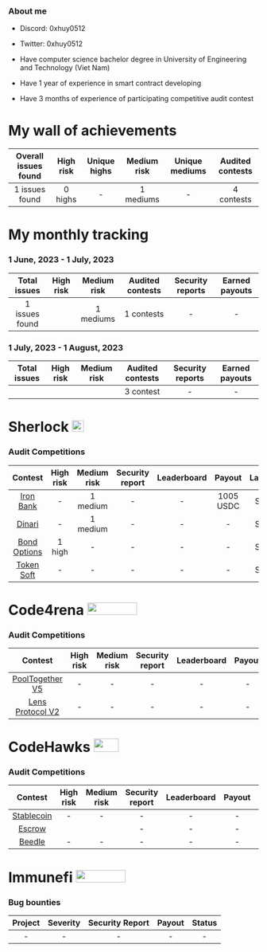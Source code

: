 ### About me


- Discord: 0xhuy0512
- Twitter: 0xhuy0512

- Have computer science bachelor degree in University of Engineering and Technology (Viet Nam)
- Have 1 year of experience in smart contract developing
- Have 3 months of experience of participating competitive audit contest

# My wall of achievements

| Overall issues found | High risk | Unique highs | Medium risk | Unique mediums | Audited contests |
|:--:|:--:|:--:|:--:|:--:|:--:|
| 1 issues found | 0 highs | - | 1 mediums | - | 4 contests |

# My monthly tracking 
### 1 June, 2023 - 1 July, 2023 
| Total issues | High risk | Medium risk | Audited contests | Security reports | Earned payouts |
|:--:|:--:|:--:|:--:|:--:|:--:|
| 1 issues found |   | 1 mediums | 1 contests | - | - |

### 1 July, 2023 - 1 August, 2023 
| Total issues | High risk | Medium risk | Audited contests | Security reports | Earned payouts |
|:--:|:--:|:--:|:--:|:--:|:--:|
|   |   |   | 3 contest | - | - | - |

# Sherlock <img src="https://audits.sherlock.xyz/_next/static/media/sherlock_logo.dc2b3290.svg" width=24 height=23.5>

### Audit Competitions
| Contest | High risk | Medium risk | Security report | Leaderboard | Payout | Language |Role| Status| 
|:--:|:--:|:--:|:--:|:--:|:--:|:--:|:--:|:--:
| [Iron Bank](https://audits.sherlock.xyz/contests/84)| -  | 1 medium | - | - | 1005 USDC | Solidity |Solo|Offical
| [Dinari](https://audits.sherlock.xyz/contests/98) | -|   1 medium| - | - | - | Solidity |Solo|Preliminary
| [Bond Options](https://audits.sherlock.xyz/contests/99) | 1 high |- |  -| - | - | Solidity |Solo|Preliminary
|[Token Soft](https://audits.sherlock.xyz/contests/100)|-|-|-|-|-|Solidity|Judging|Team


# Code4rena <img src="https://code4rena.com/logos/c4-logo.svg" width=100 height=25>

### Audit Competitions
| Contest | High risk | Medium risk | Security report | Leaderboard | Payout | Language |Role|Status|
|:--:|:--:|:--:|:--:|:--:|:--:|:--:|:--:|:--:|
| [PoolTogether V5](https://code4rena.com/contests/2023-07-pooltogether#top) | - | - | - | - | - | Solidity |Team|Judging|
| [Lens Protocol V2](https://code4rena.com/contests/2023-07-lens-protocol-v2) | - | - | - | - | - | Solidity |Solo|Judging|


# CodeHawks <img src="https://res.cloudinary.com/droqoz7lg/image/upload/v1689080263/snhkgvtsidryjdtx0pce.png" width=50 height=27>

### Audit Competitions
| Contest | High risk | Medium risk | Security report | Leaderboard | Payout | Language |Role|Status
|:--:|:--:|:--:|:--:|:--:|:--:|:--:|:--:|:--:|
| [Stablecoin](https://www.codehawks.com/contests/cljx3b9390009liqwuedkn0m0) | - | - | - | - | - |Solidity| Solo |Judging|
| [Escrow](https://www.codehawks.com/contests/cljyfxlc40003jq082s0wemya) |  |  | - | - | - |Solidity| Solo |Judging|
| [Beedle](https://www.codehawks.com/contests/clkbo1fa20009jr08nyyf9wbx) | - | - | - | - | - |Solidity| Solo |Judging|

# Immunefi <img src="https://immunefi.com/images/logo-white.svg" width=100 height=25>

### Bug bounties
| Project | Severity | Security Report | Payout | Status |
|:--:|:--:|:--:|:--:|:--:|
| - | - | - | - | - |
